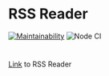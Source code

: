 # RSS Reader

[![Maintainability](https://api.codeclimate.com/v1/badges/9c13a21781e6260e4696/maintainability)](https://codeclimate.com/github/Aziqq/frontend-project-lvl3/maintainability)
![Node CI](https://github.com/Aziqq/frontend-project-lvl3/workflows/Node%20CI/badge.svg)

#

[Link](https://frontend-project-lvl3-azure.vercel.app/) to RSS Reader
